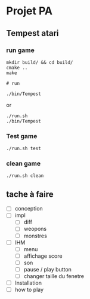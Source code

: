 # Projet PA

## Tempest atari

### run game
```
mkdir build/ && cd build/
cmake ..
make

# run

./bin/Tempest

```
or

```
./run.sh
./bin/Tempest
```
### Test game

```
./run.sh test

```

### clean game
```
./run.sh clean
```

## tache à faire
* [ ] conception
* [ ] impl
    * [ ] diff
    * [ ] weopons
    * [ ] monstres
* [ ] IHM
    * [ ] menu
    * [ ] affichage score
    * [ ] son
    * [ ] pause / play button
    * [ ] changer taille du fenetre
* [ ] Installation
* [ ] how to play
